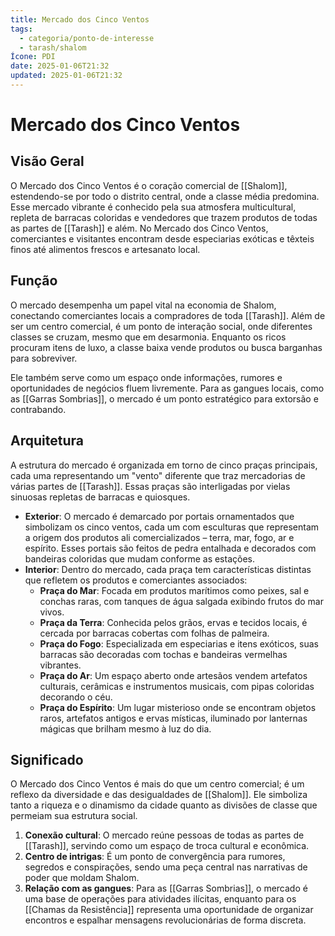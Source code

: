 ```yaml
---
title: Mercado dos Cinco Ventos
tags:
  - categoria/ponto-de-interesse
  - tarash/shalom
Ícone: PDI
date: 2025-01-06T21:32
updated: 2025-01-06T21:32
---
```


# Mercado dos Cinco Ventos

## Visão Geral

O Mercado dos Cinco Ventos é o coração comercial de [[Shalom]], estendendo-se por todo o distrito central, onde a classe média predomina. Esse mercado vibrante é conhecido pela sua atmosfera multicultural, repleta de barracas coloridas e vendedores que trazem produtos de todas as partes de [[Tarash]] e além. No Mercado dos Cinco Ventos, comerciantes e visitantes encontram desde especiarias exóticas e têxteis finos até alimentos frescos e artesanato local.

## Função

O mercado desempenha um papel vital na economia de Shalom, conectando comerciantes locais a compradores de toda [[Tarash]]. Além de ser um centro comercial, é um ponto de interação social, onde diferentes classes se cruzam, mesmo que em desarmonia. Enquanto os ricos procuram itens de luxo, a classe baixa vende produtos ou busca barganhas para sobreviver.

Ele também serve como um espaço onde informações, rumores e oportunidades de negócios fluem livremente. Para as gangues locais, como as [[Garras Sombrias]], o mercado é um ponto estratégico para extorsão e contrabando.

## Arquitetura

A estrutura do mercado é organizada em torno de cinco praças principais, cada uma representando um "vento" diferente que traz mercadorias de várias partes de [[Tarash]]. Essas praças são interligadas por vielas sinuosas repletas de barracas e quiosques.

- **Exterior**: O mercado é demarcado por portais ornamentados que simbolizam os cinco ventos, cada um com esculturas que representam a origem dos produtos ali comercializados – terra, mar, fogo, ar e espírito. Esses portais são feitos de pedra entalhada e decorados com bandeiras coloridas que mudam conforme as estações.
- **Interior**: Dentro do mercado, cada praça tem características distintas que refletem os produtos e comerciantes associados:
  - **Praça do Mar**: Focada em produtos marítimos como peixes, sal e conchas raras, com tanques de água salgada exibindo frutos do mar vivos.
  - **Praça da Terra**: Conhecida pelos grãos, ervas e tecidos locais, é cercada por barracas cobertas com folhas de palmeira.
  - **Praça do Fogo**: Especializada em especiarias e itens exóticos, suas barracas são decoradas com tochas e bandeiras vermelhas vibrantes.
  - **Praça do Ar**: Um espaço aberto onde artesãos vendem artefatos culturais, cerâmicas e instrumentos musicais, com pipas coloridas decorando o céu.
  - **Praça do Espírito**: Um lugar misterioso onde se encontram objetos raros, artefatos antigos e ervas místicas, iluminado por lanternas mágicas que brilham mesmo à luz do dia.

## Significado

O Mercado dos Cinco Ventos é mais do que um centro comercial; é um reflexo da diversidade e das desigualdades de [[Shalom]]. Ele simboliza tanto a riqueza e o dinamismo da cidade quanto as divisões de classe que permeiam sua estrutura social.

1. **Conexão cultural**: O mercado reúne pessoas de todas as partes de [[Tarash]], servindo como um espaço de troca cultural e econômica.
2. **Centro de intrigas**: É um ponto de convergência para rumores, segredos e conspirações, sendo uma peça central nas narrativas de poder que moldam Shalom.
3. **Relação com as gangues**: Para as [[Garras Sombrias]], o mercado é uma base de operações para atividades ilícitas, enquanto para os [[Chamas da Resistência]] representa uma oportunidade de organizar encontros e espalhar mensagens revolucionárias de forma discreta.
